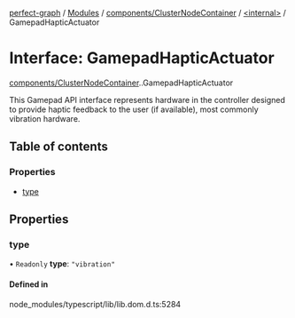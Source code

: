 [perfect-graph](../README.md) / [Modules](../modules.md) / [components/ClusterNodeContainer](../modules/components_ClusterNodeContainer.md) / [<internal\>](../modules/components_ClusterNodeContainer._internal_.md) / GamepadHapticActuator

# Interface: GamepadHapticActuator

[components/ClusterNodeContainer](../modules/components_ClusterNodeContainer.md).[<internal>](../modules/components_ClusterNodeContainer._internal_.md).GamepadHapticActuator

This Gamepad API interface represents hardware in the controller designed to provide haptic feedback to the user (if available), most commonly vibration hardware.

## Table of contents

### Properties

- [type](components_ClusterNodeContainer._internal_.GamepadHapticActuator.md#type)

## Properties

### type

• `Readonly` **type**: ``"vibration"``

#### Defined in

node_modules/typescript/lib/lib.dom.d.ts:5284
